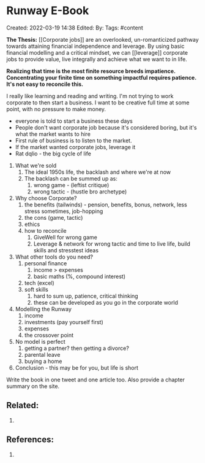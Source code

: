 # Runway E-Book
Created: 2022-03-19 14:38
Edited: 
By:
Tags: #content 

**The Thesis:** [[Corporate jobs]] are an overlooked, un-romanticized pathway towards attaining financial independence and leverage. By using basic financial modelling and a critical mindset, we can [[leverage]] corporate jobs to provide value, live integrally and achieve what we want to in life.

**Realizing that time is the most finite resource breeds impatience. Concentrating your finite time on something impactful requires patience. It's not easy to reconcile this.** 

I really like learning and reading and writing. I'm not trying to work corporate to then start a business. I want to be creative full time at some point, with no pressure to make money.

- everyone is told to start a business these days
- People don't want corporate job because it's considered boring, but it's what the market wants to hire
- First rule of business is to listen to the market.
- If the market wanted corporate jobs, leverage it
- Rat dqlio - the big cycle of life

1. What we're sold
	1. The ideal 1950s life, the backlash and where we're at now
	2. The backlash can be summed up as:
		1. wrong game - (leftist critique)
		2. wrong tactic - (hustle bro archetype)
2. Why choose Corporate?
	1. the benefits (tailwinds) - pension, benefits, bonus, network, less stress sometimes, job-hopping
	2. the cons (game, tactic)
	3. ethics
	4. how to reconcile
		1. GiveWell for wrong game
		2. Leverage & network for wrong tactic and time to live life, build skills and stresstest ideas
3. What other tools do you need?
	1. personal finance
		1. income > expenses
		2. basic maths (%, compound interest)
	2. tech (excel)
	3. soft skills
		1. hard to sum up, patience, critical thinking
		2. these can be developed as you go in the corporate world
4. Modelling the Runway
	1. income
	2. investments (pay yourself first)
	3. expenses
	4. the crossover point
5. No model is perfect
	1. getting a partner? then getting a divorce?
	2. parental leave
	3. buying a home
6. Conclusion - this may be for you, but life is short

Write the book in one tweet and one article too. Also provide a chapter summary on the site.

## Related:
1. 

## References:
1. 